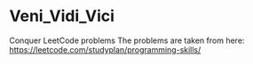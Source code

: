 # Veni_Vidi_Vici
Conquer LeetCode problems
The problems are taken from here: https://leetcode.com/studyplan/programming-skills/
